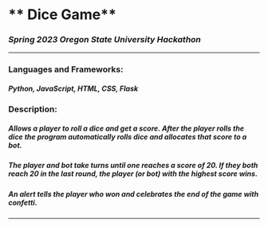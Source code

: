 # ** Dice Game**
### *Spring 2023 Oregon State University Hackathon*
 ___
### Languages and Frameworks: 
##### Python, JavaScript, HTML, CSS, Flask 

### Description:
##### Allows a player to roll a dice and get a score.  After the player rolls the dice the program automatically rolls dice and allocates that score to a bot. 
##### The player and bot take turns until one reaches a score of 20.  If they both reach 20 in the last round, the player (or bot) with the highest score wins.
##### An alert tells the player who won and celebrates the end of the game with confetti.

___

